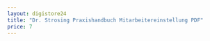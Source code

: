```yaml
---
layout: digistore24
title: "Dr. Strosing Praxishandbuch Mitarbeitereinstellung PDF"
price: 7
---
```

